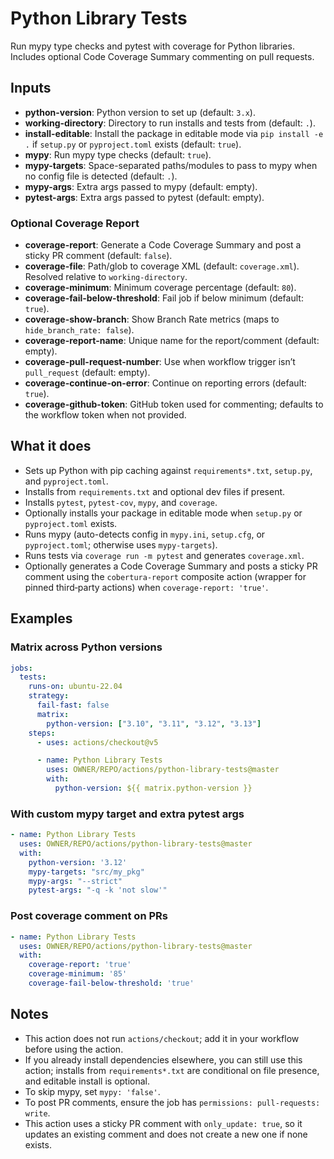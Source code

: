 # Python Library Tests

Run mypy type checks and pytest with coverage for Python libraries. Includes optional Code Coverage Summary commenting on pull requests.

## Inputs

- **python-version**: Python version to set up (default: `3.x`).
- **working-directory**: Directory to run installs and tests from (default: `.`).
- **install-editable**: Install the package in editable mode via `pip install -e .` if `setup.py` or `pyproject.toml` exists (default: `true`).
- **mypy**: Run mypy type checks (default: `true`).
- **mypy-targets**: Space-separated paths/modules to pass to mypy when no config file is detected (default: `.`).
- **mypy-args**: Extra args passed to mypy (default: empty).
- **pytest-args**: Extra args passed to pytest (default: empty).

### Optional Coverage Report

- **coverage-report**: Generate a Code Coverage Summary and post a sticky PR comment (default: `false`).
- **coverage-file**: Path/glob to coverage XML (default: `coverage.xml`). Resolved relative to `working-directory`.
- **coverage-minimum**: Minimum coverage percentage (default: `80`).
- **coverage-fail-below-threshold**: Fail job if below minimum (default: `true`).
- **coverage-show-branch**: Show Branch Rate metrics (maps to `hide_branch_rate: false`).
- **coverage-report-name**: Unique name for the report/comment (default: empty).
- **coverage-pull-request-number**: Use when workflow trigger isn’t `pull_request` (default: empty).
- **coverage-continue-on-error**: Continue on reporting errors (default: `true`).
- **coverage-github-token**: GitHub token used for commenting; defaults to the workflow token when not provided.

## What it does

- Sets up Python with pip caching against `requirements*.txt`, `setup.py`, and `pyproject.toml`.
- Installs from `requirements.txt` and optional dev files if present.
- Installs `pytest`, `pytest-cov`, `mypy`, and `coverage`.
- Optionally installs your package in editable mode when `setup.py` or `pyproject.toml` exists.
- Runs mypy (auto-detects config in `mypy.ini`, `setup.cfg`, or `pyproject.toml`; otherwise uses `mypy-targets`).
- Runs tests via `coverage run -m pytest` and generates `coverage.xml`.
- Optionally generates a Code Coverage Summary and posts a sticky PR comment using the `cobertura-report` composite action (wrapper for pinned third‑party actions) when `coverage-report: 'true'`.

## Examples

### Matrix across Python versions

```yaml
jobs:
  tests:
    runs-on: ubuntu-22.04
    strategy:
      fail-fast: false
      matrix:
        python-version: ["3.10", "3.11", "3.12", "3.13"]
    steps:
      - uses: actions/checkout@v5

      - name: Python Library Tests
        uses: OWNER/REPO/actions/python-library-tests@master
        with:
          python-version: ${{ matrix.python-version }}
```

### With custom mypy target and extra pytest args

```yaml
- name: Python Library Tests
  uses: OWNER/REPO/actions/python-library-tests@master
  with:
    python-version: '3.12'
    mypy-targets: "src/my_pkg"
    mypy-args: "--strict"
    pytest-args: "-q -k 'not slow'"
```

### Post coverage comment on PRs

```yaml
- name: Python Library Tests
  uses: OWNER/REPO/actions/python-library-tests@master
  with:
    coverage-report: 'true'
    coverage-minimum: '85'
    coverage-fail-below-threshold: 'true'
```

## Notes

- This action does not run `actions/checkout`; add it in your workflow before using the action.
- If you already install dependencies elsewhere, you can still use this action; installs from `requirements*.txt` are conditional on file presence, and editable install is optional.
- To skip mypy, set `mypy: 'false'`.
- To post PR comments, ensure the job has `permissions: pull-requests: write`.
- This action uses a sticky PR comment with `only_update: true`, so it updates an existing comment and does not create a new one if none exists.
